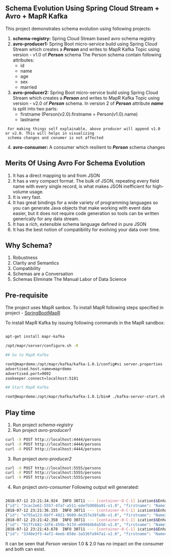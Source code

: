 ## Schema Evolution Using Spring Cloud Stream + Avro +  MapR Kafka

This project demonstrates schema evolution using following projects:

1. **schema-registry:** Spring Cloud Stream based avro schema registry
2. **avro-producer1:** Spring Boot micro-service build using Spring Cloud Stream which creates a _**Person**_ and 
   writes to MapR Kafka Topic using version - v1.0 of _**Person**_ schema
   The Person schema contain following attributes:
   - id
   - name
   - age
   - sex
   - married
3. **avro-producer2:** Spring Boot micro-service build using Spring Cloud Stream which creates a _**Person**_ and 
      writes to MapR Kafka Topic using version - v2.0 of _**Person**_ schema. In version 2 of _**Person**_ attribute
      _**name**_ is split into two parts:
      - firstname (Person(v2.0).firstname = Person(v1.0).name)
      - lastname
      
 ```
  For making things self explainable, above producer will append v1.0 or v2.0. This will helps in visualizing
  schema changes and conumer is not affected
 ```     

4. **avro-consumer:** A consumer which resilient to _**Person**_ schema changes


## Merits Of Using Avro For Schema Evolution

1. It has a direct mapping to and from JSON
2. It has a very compact format. The bulk of JSON, repeating every field name with every single record, is what makes JSON inefficient for high-volume usage.
3. It is very fast.
4. It has great bindings for a wide variety of programming languages so you can generate Java objects that make working with event data easier, but it does not require code generation so tools can be written generically for any data stream.
5. It has a rich, extensible schema language defined in pure JSON
6. It has the best notion of compatibility for evolving your data over time.

## Why Schema?

1. Robustness
2. Clarity and Semantics
3. Compatibility
4. Schemas are a Conversation
5. Schemas Eliminate The Manual Labor of Data Science


## Pre-requisite

The project uses MapR sanbox. To install MapR following steps specified in project - [SpringBootMapR](https://github.com/mgorav/SpringBootMapR)

To install MapR Kafka by issuing following commands in the MapR sandbox:

```bash

apt-get install mapr-kafka

/opt/mapr/server/configure.sh -R

## Go to MapR Kafka 

root@maprdemo:/opt/mapr/kafka/kafka-1.0.1/config#vi server.properties
advertised.host.name=maprdemo
advertised.port=9092
zookeeper.connect=localhost:5181

## Start MapR Kafka

root@maprdemo:/opt/mapr/kafka/kafka-1.0.1/bin# ./kafka-server-start.sh  ../config/server.properties

```

## Play time

1. Run project _schema-registry_
2. Run project _avro-producer1_
```bash
curl -X POST http://localhost:4444/persons
curl -X POST http://localhost:4444/persons
curl -X POST http://localhost:4444/persons
```
3. Run project _avro-producer2_
```bash
curl -X POST http://localhost:5555/persons
curl -X POST http://localhost:5555/persons
curl -X POST http://localhost:5555/persons
```
4. Run project _avro-consumer_
Following output will generated:
```bash

2018-07-12 23:21:34.924  INFO 30711 --- [container-0-C-1] ication$$EnhancerBySpringCGLIB$$f73d4a84 : {"id": "3cac2e61-5557-4fa7-a511-edefb988ba91-v1.0", "firstname": "Name1", "lastname": "", "age": 22, "sex": 0, "married": false}
{"id": "3cac2e61-5557-4fa7-a511-edefb988ba91-v1.0", "firstname": "Name1", "lastname": "", "age": 22, "sex": 0, "married": false}
2018-07-12 23:21:36.155  INFO 30711 --- [container-0-C-1] ication$$EnhancerBySpringCGLIB$$f73d4a84 : {"id": "e755a123-6bff-4921-9609-8e357e38fa8b-v1.0", "firstname": "Name3", "lastname": "", "age": 24, "sex": 0, "married": false}
{"id": "e755a123-6bff-4921-9609-8e357e38fa8b-v1.0", "firstname": "Name3", "lastname": "", "age": 24, "sex": 0, "married": false}
2018-07-12 23:21:42.358  INFO 30711 --- [container-0-C-1] ication$$EnhancerBySpringCGLIB$$f73d4a84 : {"id": "917fc682-3df6-459b-917d-e09984b0a550-v2.0", "firstname": "Name1", "lastname": "LastName2", "age": 23, "sex": 0, "married": true}
{"id": "917fc682-3df6-459b-917d-e09984b0a550-v2.0", "firstname": "Name1", "lastname": "LastName2", "age": 23, "sex": 0, "married": true}
2018-07-12 23:21:43.678  INFO 30711 --- [container-0-C-1] ication$$EnhancerBySpringCGLIB$$f73d4a84 : {"id": "3340e3f5-4af2-4eeb-850e-3a536fa947a1-v2.0", "firstname": "Name4", "lastname": "LastName5", "age": 26, "sex": 0, "married": false}
{"id": "3340e3f5-4af2-4eeb-850e-3a536fa947a1-v2.0", "firstname": "Name4", "lastname": "LastName5", "age": 26, "sex": 0, "married": false}

```

It can be seen that _*Person*_ version 1.0 & 2.0 has no impact on the consumer and both can exist.




   
